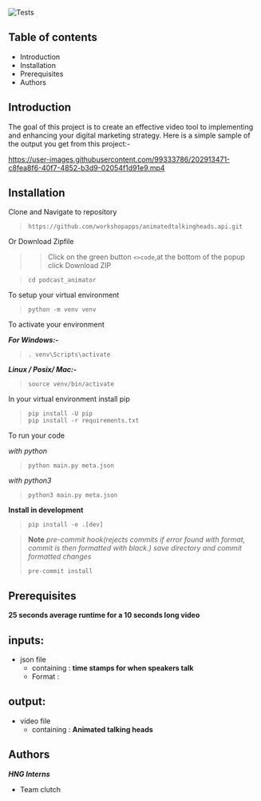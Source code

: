 
![Tests](https://github.com/nwizugbesamson/podcast_animator/actions/workflows/tests.yaml/badge.svg)
## Table of contents
- Introduction
- Installation
- Prerequisites
- Authors
## Introduction
The goal of this project is to create an effective video tool to implementing and enhancing your digital marketing strategy.
Here is a simple sample of the output you get from this project:-

https://user-images.githubusercontent.com/99333786/202913471-c8fea8f6-40f7-4852-b3d9-02054f1d91e9.mp4

## Installation
Clone and Navigate to repository
>`https://github.com/workshopapps/animatedtalkingheads.api.git`

Or Download Zipfile
>>Click on the green button `<>code`,at the bottom of the popup click Download ZIP 


>`cd podcast_animator`

To setup your virtual environment
>`python -m venv venv`

To activate your environment

***For Windows:-***
>`. venv\Scripts\activate`

***Linux / Posix/ Mac:-***
>`source venv/bin/activate`

In your virtual environment install pip
>`pip install -U pip`\
>`pip install -r requirements.txt`

To run your code

*with python*
>`python main.py meta.json`

*with python3*
>`python3 main.py meta.json`

**Install in development**
> `pip install -e .[dev]`

>**Note**
>*pre-commit hook(rejects commits if error found with format, commit is then formatted with black.) save directory and commit formatted changes*
>
>`pre-commit install`

## Prerequisites
**25 seconds average runtime for a 10 seconds long video**
## inputs:
- json file
   - containing : **time stamps for when speakers talk**
   - Format : 

## output: 
- video file
   - containing : **Animated talking heads**
## Authors
***HNG Interns***
- Team clutch
